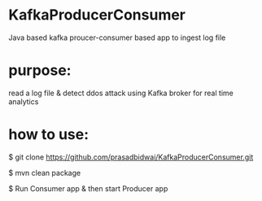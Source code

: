 # KafkaProducerConsumer
Java based kafka proucer-consumer based app to ingest log file

# purpose: 
read a log file & detect ddos attack using Kafka broker for real time analytics

# how to use:
$ git clone https://github.com/prasadbidwai/KafkaProducerConsumer.git

$ mvn clean package

$ Run Consumer app & then start Producer app





